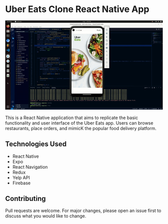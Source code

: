 # Uber Eats Clone React Native App

![](https://github.com/abu-git/uber-eats-clone/blob/main/assets/gif/ezgif.com-video-to-gif.gif)

This is a React Native application that aims to replicate the basic functionality and user interface of the Uber Eats app. Users can browse restaurants, place orders, and  mimicK the popular food delivery platform.

## Technologies Used
+ React Native
+ Expo
+ React Navigation
+ Redux
+ Yelp API
+ Firebase

## Contributing

Pull requests are welcome. For major changes, please open an issue first
to discuss what you would like to change.
